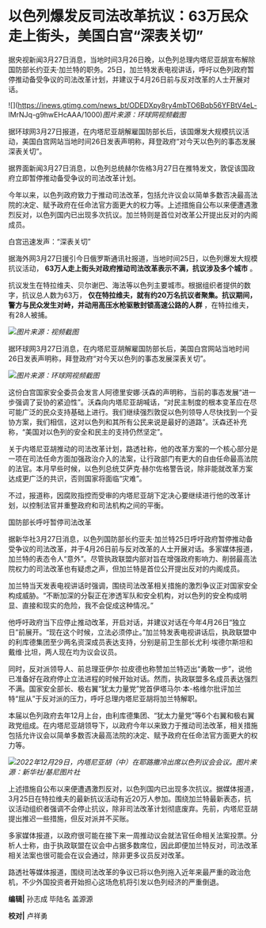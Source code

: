 # 以色列爆发反司法改革抗议：63万民众走上街头，美国白宫“深表关切”

据央视新闻3月27日消息，当地时间3月26日晚，以色列总理内塔尼亚胡宣布解除国防部长约亚夫·加兰特的职务。25日，加兰特发表电视讲话，呼吁以色列政府暂停推动备受争议的司法改革计划，并建议于4月26日前与反对改革的人士开展对话。

![](https://inews.gtimg.com/news_bt/ODEDXpy8ry4mbTO6Bqb56YFBtV4eL-
lMrNJq-g9hwEHcAAA/1000)_图片来源：环球网视频截图_

据环球网3月27日报道，在内塔尼亚胡解雇国防部长后，该国爆发大规模抗议活动，美国白宫网站当地时间26日发表声明称，拜登政府“对今天以色列的事态发展深表关切”。

据界面新闻3月27日消息，以色列总统赫尔佐格3月27日在推特发文，敦促该国政府立即暂停推动备受争议的司法改革计划。

今年以来，以色列政府致力于推动司法改革，包括允许议会以简单多数否决最高法院的决定、赋予政府在任命法官方面更大的权力等。上述措施自公布以来便遭遇激烈反对，以色列国内已出现多次抗议。加兰特则是首位对改革公开提出反对的内阁成员。

白宫迅速发声：“深表关切”

据海外网3月27日援引今日俄罗斯通讯社报道，当地时间25日，以色列爆发大规模抗议活动， **63万人走上街头对政府推动司法改革表示不满，抗议涉及多个城市**
。

抗议发生在特拉维夫、贝尔谢巴、海法等以色列主要城市。根据组织者提供的数字，抗议总人数为63万，
**仅在特拉维夫，就有约20万名抗议者聚集。抗议期间，警方与民众发生对峙，并动用高压水枪驱散封锁高速公路的人群** ，在特拉维夫，有28人被捕。

![](https://inews.gtimg.com/news_bt/OvPYZGJfDwZkhDKope7-jAjvNcSWw2w45gEt9YWcoLvfIAA/1000)_图片来源：视频截图_

据环球网3月27日消息，在内塔尼亚胡解雇国防部长后，美国白宫网站当地时间26日发表声明称，拜登政府“对今天以色列的事态发展深表关切”。

![](https://inews.gtimg.com/news_bt/OUt9ILl5s3tHYs_UEzOhedvSvq_5JIidOvpZJNYcuRIdgAA/1000)_图片来源：环球网视频截图_

这份白宫国家安全委员会发言人阿德里安娜·沃森的声明称，当前的事态发展“进一步强调了妥协的紧迫性”。沃森向内塔尼亚胡喊话，“对民主制度的根本变革应在尽可能广泛的民众支持基础上进行。我们继续强烈敦促以色列领导人尽快找到一个妥协方案，我们相信，这对以色列和其所有公民来说是最好的道路”。沃森还补充称，“美国对以色列的安全和民主的支持仍然坚定”。

关于内塔尼亚胡推动的司法改革计划，路透社称，他的改革方案的一个核心部分是一项在司法任命方面加强政治介入的法案，让行政部门有更大的自由任命最高法院的法官。本月早些时候，以色列总统艾萨克·赫尔佐格警告说，除非能就改革方案达成更广泛的共识，否则国家将面临“灾难”。

不过，报道称，因腐败指控而受审的内塔尼亚胡下定决心要继续进行他的改革计划，以控制法官并重整政府和司法机构之间的平衡。

国防部长呼吁暂停司法改革

据新华社3月27日消息，以色列国防部长约亚夫·加兰特25日呼吁政府暂停推动备受争议的司法改革，并于4月26日前与反对改革的人士开展对话。多家媒体报道，加兰特的表态令人“意外”。尽管执政联盟内部对旨在增强政府影响力、削弱最高法院权力的司法改革也有疑虑之声，但加兰特是首位公开提出反对的内阁成员。

加兰特当天发表电视讲话时强调，围绕司法改革相关措施的激烈争议正对国家安全构成威胁。“不断加深的分裂正在渗透军队和安全机构，对以色列的安全构成明显、直接和现实的危险，我不会促成这种情况。”

他呼吁政府当下应停止推动改革，开启对话，并建议对话在今年4月26日“独立日”前展开。“现在这个时候，立法必须停止。”加兰特发表电视讲话后，执政联盟中的利库德集团至少两名资深成员表达支持，分别是前卫生部长尤利·埃德尔斯坦和戴维·比坦，两人现在均为议会议员。

同时，反对派领导人、前总理亚伊尔·拉皮德也称赞加兰特迈出“勇敢一步”，说他已准备好在政府停止立法进程的时候开始对话。然而，执政联盟多名成员表达强烈不满。国家安全部长、极右翼“犹太力量党”党首伊塔马尔·本-格维尔批评加兰特“屈从”于反对派的压力，呼吁总理内塔尼亚胡将加兰特解职。

本届以色列政府去年12月上台，由利库德集团、“犹太力量党”等6个右翼和极右翼政党组成。在内塔尼亚胡领导下，以政府今年以来致力于推动司法改革，相关措施包括允许议会以简单多数否决最高法院的决定、赋予政府在任命法官方面更大的权力等。

![](https://inews.gtimg.com/news_bt/ONOovOoeNJyAIW2HKZYBdG94inTbqahYpFz2nmE9IfwfIAA/1000)_2022年12月29日，内塔尼亚胡（中）在耶路撒冷出席以色列议会会议。图片来源：新华社/基尼图片社_

上述措施自公布以来便遭遇激烈反对，以色列国内已出现多次抗议。据媒体报道，3月25日在特拉维夫的最新抗议活动有近20万人参加。围绕加兰特最新表态，抗议活动组织者强调不会停止抗议，除非司法改革计划彻底废弃。先前，内塔尼亚胡提出推迟一些措施，但反对派并不买账。

多家媒体报道，以政府很可能在接下来一周推动议会就法官任命相关法案投票。分析人士称，由于执政联盟在议会中占据多数席位，因此即便加兰特反对，司法改革相关法案也很可能会在议会通过，除非更多议员反对改革。

路透社等媒体报道，围绕司法改革的争议已将以色列拖入近年来最严重的政治危机，不少外国投资者开始担心这场危机将引发以色列经济的严重倒退。

**编辑|** 孙志成 毕陆名 盖源源

**校对|** 卢祥勇

